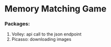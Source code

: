 # Memory Matching Game

### Packages:

1. Volley: api call to the json endpoint
2. Picasso: downloading images
